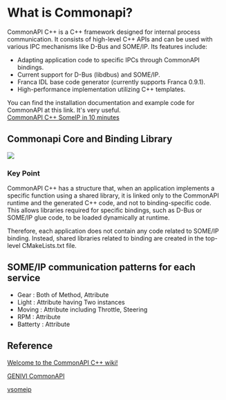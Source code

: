 # What is Commonapi?
CommonAPI C++ is a C++ framework designed for internal process communication. It consists of high-level C++ APIs and can be used with various IPC mechanisms like D-Bus and SOME/IP. 
Its features include:

- Adapting application code to specific IPCs through CommonAPI bindings.
- Current support for D-Bus (libdbus) and SOME/IP.
- Franca IDL base code generator (currently supports Franca 0.9.1).
- High-performance implementation utilizing C++ templates.

You can find the installation documentation and example code for CommonAPI at this link. It's very useful.   
[CommonAPI C++ SomeIP in 10 minutes](https://github.com/COVESA/capicxx-someip-tools/wiki/CommonAPI-C---SomeIP-in-10-minutes)

## Commonapi Core and Binding Library
<img src="https://github.com/SEA-ME-Team6/DES_Head-Unit/assets/119277948/9eb817b7-50cf-4363-be65-9716517d573e">

  ### Key Point
  CommonAPI C++ has a structure that, when an application implements a specific function using a shared library, it is linked only to the CommonAPI runtime and the generated C++ code, and not to binding-specific code. 
  This allows libraries required for specific bindings,   such as D-Bus or SOME/IP glue code, to be loaded dynamically at runtime. 
  
  Therefore, each application does not contain any code related to SOME/IP binding. Instead, shared libraries related to binding are created in the top-level CMakeLists.txt file.

## SOME/IP communication patterns for each service
- Gear : Both of Method, Attribute
- Light : Attribute having Two instances
- Moving : Attribute including Throttle, Steering
- RPM : Attribute
- Batterty : Attribute

## Reference
[Welcome to the CommonAPI C++ wiki!](https://github.com/COVESA/capicxx-core-tools/wiki)

[GENIVI CommonAPI](https://medium.com/@aytackahveci93/introduction-to-genivi-commonapi-640472f468e)

[vsomeip](https://github.com/COVESA/vsomeip/wiki/vsomeip-in-10-minutes)
